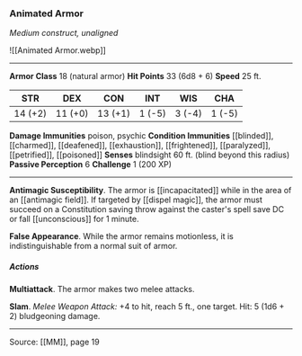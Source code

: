 ### Animated Armor
_Medium construct, unaligned_

![[Animated Armor.webp]]




---

**Armor Class** 18 (natural armor)
**Hit Points** 33 (6d8 + 6)
**Speed** 25 ft.

| STR     | DEX     | CON     | INT     | WIS     | CHA     |
|---------|---------|---------|---------|---------|---------|
| 14 (+2) | 11 (+0) | 13 (+1) | 1 (-5) | 3 (-4) | 1 (-5) |

**Damage Immunities** poison, psychic
**Condition Immunities** [[blinded]], [[charmed]], [[deafened]], [[exhaustion]], [[frightened]], [[paralyzed]], [[petrified]], [[poisoned]]
**Senses** blindsight 60 ft. (blind beyond this radius)
**Passive Perception** 6
**Challenge** 1 (200 XP)

---

**Antimagic Susceptibility**. The armor is [[incapacitated]] while in the area of an [[antimagic field]]. If targeted by [[dispel magic]], the armor must succeed on a Constitution saving throw against the caster's spell save DC or fall [[unconscious]] for 1 minute.

**False Appearance**. While the armor remains motionless, it is indistinguishable from a normal suit of armor.

##### Actions
**Multiattack**. The armor makes two melee attacks.

**Slam**. _Melee Weapon Attack:_ +4 to hit, reach 5 ft., one target. Hit: 5 (1d6 + 2) bludgeoning damage.


---

Source: [[MM]], page 19